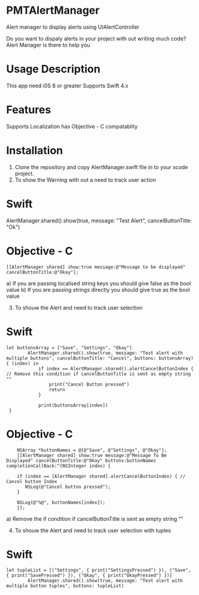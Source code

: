 # PMTAlertManager
Alert manager to display alerts using UIAlertController

Do you want to dispaly alerts in your project with out writing much code? Alert Manager is there to help you

# Usage Description

This app need i0S 8 or greater
Supports Swift 4.x


# Features

Supports Localization
has Objective - C compatablity 

# Installation

1. Clone the repository and copy AlertManager.swift file in to your xcode project.
2. To show the Warning with out a need to track user action 

# Swift
AlertManager.shared().show(true, message: "Test Alert", cancelButtonTitle: "Ok") 

# Objective - C
```
[[AlertManager shared] show:true message:@"Message to be displayed" cancelButtonTitle:@"Okay"];
```

a) If you are passing localised string keys you should give false as the bool value
b) If you are passing strings directly you should give true as the bool value

3. To shouw the Alert and need to track user selection 

# Swift
```
let buttonsArray = ["Save", "Settings", "Okay"]
        AlertManager.shared().show(true, message: "Test alert with multiple buttons", cancelButtonTitle: "Cancel", buttons: buttonsArray) { (index) in
            if index == AlertManager.shared().alertCancelButtonIndex { // Remove this condition if cancelButtonTitle is sent as empty string ""
                print("Cancel Button pressed")
                return
            }
            
            print(buttonsArray[index])
 }
 ```
        
 # Objective - C
 ```
     NSArray *buttonNames = @[@"Save", @"Settings", @"Okay"];
     [[AlertManager shared] show:true message:@"Message To Be Displayed" cancelButtonTitle:@"Okay" buttons:buttonNames completionCallBack:^(NSInteger index) {
     
     if (index == [AlertManager shared].alertCancelButtonIndex) { // Cancel button Index
        NSLog(@"Cancel button pressed");
     }
     
     NSLog(@"%@", buttonNames[index]);
     }];
```
        
 a) Remove the if condition if cancelButtonTitle is sent as empty string ""
        
4. To shouw the Alert and need to track user selection with tuples

# Swift
```
let tupleList = [("Settings", { print("SettingsPressed") }), ("Save", { print("SavePressed") }), ("Okay", { print("OkayPressed") })]
        AlertManager.shared().show(true, message: "Test alert with multiple button tuples", buttons: tupleList)
 ```
        
        
